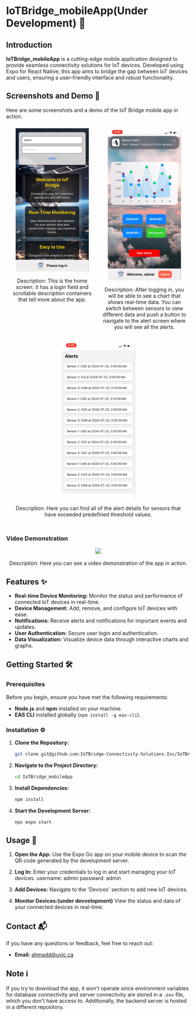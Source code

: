# IoTBridge_mobileApp(Under Development) 🚀

## Introduction

**IoTBridge_mobileApp** is a cutting-edge mobile application designed to provide seamless connectivity solutions for IoT devices. Developed using Expo for React Native, this app aims to bridge the gap between IoT devices and users, ensuring a user-friendly interface and robust functionality.

## Screenshots and Demo 📸
Here are some screenshots and a demo of the IoT Bridge mobile app in action.

<div style="display: flex; justify-content: space-between; flex-wrap: wrap;">
  <div style="flex: 1; text-align: center; padding: 10px; min-width: 200px;">
    <img src="./assets/home_screen.jpeg" width="200" />
    <p>Description: This is the home screen. It has a login field and scrollable description containers that tell more about the app.</p>
  </div>
  <div style="flex: 1; text-align: center; padding: 10px; min-width: 200px;">
    <img src="./assets/main_app_screen.jpeg" width="200" />
    <p>Description: After logging in, you will be able to see a chart that shows real-time data. You can switch between sensors to view different data and push a button to navigate to the alert screen where you will see all the alerts.</p>
  </div>
  <div style="flex: 1; text-align: center; padding: 10px; min-width: 200px;">
    <img src="./assets/alert_screen.jpeg" width="200" />
    <p>Description: Here you can find all of the alert details for sensors that have exceeded predefined threshold values.</p>
  </div>
</div>

### Video Demonstration
<div style="text-align: center;">
  <img src="./assets/demo.gif" width="350"/>
  <p>Description: Here you can see a video demonstration of the app in action.</p>
</div>

## Features ✨

- **Real-time Device Monitoring:** Monitor the status and performance of connected IoT devices in real-time.
- **Device Management:** Add, remove, and configure IoT devices with ease.
- **Notifications:** Receive alerts and notifications for important events and updates.
- **User Authentication:** Secure user login and authentication.
- **Data Visualization:** Visualize device data through interactive charts and graphs.

## Getting Started 🛠️

### Prerequisites

Before you begin, ensure you have met the following requirements:
- **Node.js** and **npm** installed on your machine.
- **EAS CLI** installed globally (`npm install -g eas-cli`).

### Installation ⚙️

1. **Clone the Repository:**

   ```sh
   git clone git@github.com:IoTBridge-Connectivity-Solutions-Inc/IoTBridge_mobileApp.git
   ```

2. **Navigate to the Project Directory:**

   ```sh
   cd IoTBridge_mobileApp
   ```

3. **Install Dependencies:**

   ```sh
   npm install
   ```

4. **Start the Development Server:**

   ```sh
   npx expo start
   ```

## Usage 📱

1. **Open the App:**
   Use the Expo Go app on your mobile device to scan the QR code generated by the development server.

2. **Log In:**
   Enter your credentials to log in and start managing your IoT devices.
   username: admin
   passward: admin

3. **Add Devices:**
   Navigate to the 'Devices' section to add new IoT devices.

4. **Monitor Devices:(under devvelopment)**
   View the status and data of your connected devices in real-time.


## Contact 📬

If you have any questions or feedback, feel free to reach out:

- **Email:** ahmadd@uvic.ca

## Note ℹ️
If you try to download the app, it won't operate since environment variables for database connectivity and server connectivity are stored in a `.env` file, which you don't have access to. Additionally, the backend server is hosted in a different repository.